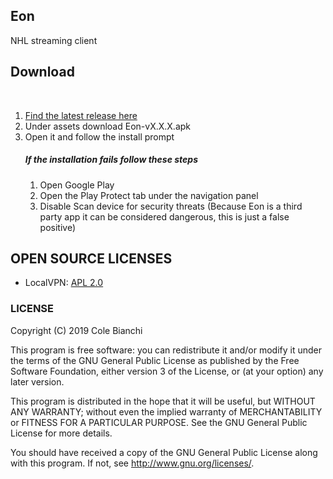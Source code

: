 ## Eon
NHL streaming client
## Download
<br />
<ol>
    <li><a href="https://github.com/RaviusSky/Eon/releases">Find the latest release here</a> </li>
    <li>Under assets download Eon-vX.X.X.apk</li>
    <li>
        Open it and follow the install prompt<br>
        <h5>If the installation fails follow these steps</h5>
        <ol>
            <li>Open Google Play</li>
            <li>Open the Play Protect tab under the navigation panel</li>
            <li>Disable Scan device for security threats (Because Eon is a third party app it can be considered dangerous, this is just a false positive)</li>
        </ol>
    </li>
</ol>

## OPEN SOURCE LICENSES

<ul>
    <li>LocalVPN: <a href="https://github.com/hexene/LocalVPN/blob/master/README.md">APL 2.0</a></li>
</ul>

### LICENSE

Copyright (C) 2019  Cole Bianchi

This program is free software: you can redistribute it and/or modify
it under the terms of the GNU General Public License as published by
the Free Software Foundation, either version 3 of the License, or
(at your option) any later version.

This program is distributed in the hope that it will be useful,
but WITHOUT ANY WARRANTY; without even the implied warranty of
MERCHANTABILITY or FITNESS FOR A PARTICULAR PURPOSE.  See the
GNU General Public License for more details.

You should have received a copy of the GNU General Public License
along with this program.  If not, see <http://www.gnu.org/licenses/>.
